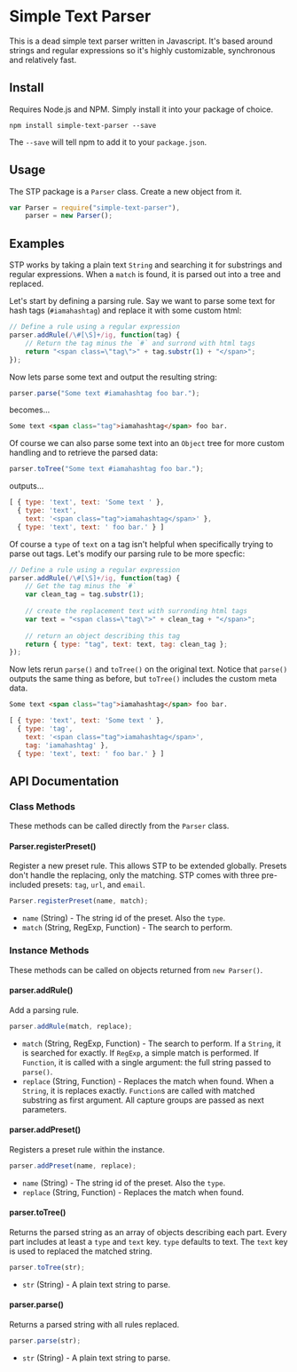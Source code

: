 # Simple Text Parser

This is a dead simple text parser written in Javascript. It's based around strings and regular expressions so it's highly customizable, synchronous and relatively fast.

## Install

Requires Node.js and NPM. Simply install it into your package of choice.

	npm install simple-text-parser --save

The `--save` will tell npm to add it to your `package.json`.

## Usage

The STP package is a `Parser` class. Create a new object from it.

```javascript
var Parser = require("simple-text-parser"),
    parser = new Parser();
```

## Examples

STP works by taking a plain text `String` and searching it for substrings and regular expressions. When a `match` is found, it is parsed out into a tree and replaced.

Let's start by defining a parsing rule. Say we want to parse some text for hash tags (`#iamahashtag`) and replace it with some custom html:

```javascript
// Define a rule using a regular expression
parser.addRule(/\#[\S]+/ig, function(tag) {
	// Return the tag minus the `#` and surrond with html tags
	return "<span class=\"tag\">" + tag.substr(1) + "</span>";
});
```

Now lets parse some text and output the resulting string:

```javascript
parser.parse("Some text #iamahashtag foo bar.");
```

becomes...

```html
Some text <span class="tag">iamahashtag</span> foo bar.
```

Of course we can also parse some text into an `Object` tree for more custom handling and to retrieve the parsed data:

```javascript
parser.toTree("Some text #iamahashtag foo bar.");
```

outputs...

```javascript
[ { type: 'text', text: 'Some text ' },
  { type: 'text',
    text: '<span class="tag">iamahashtag</span>' },
  { type: 'text', text: ' foo bar.' } ]
```

Of course a `type` of `text` on a tag isn't helpful when specifically trying to parse out tags. Let's modify our parsing rule to be more specfic:

```javascript
// Define a rule using a regular expression
parser.addRule(/\#[\S]+/ig, function(tag) {
	// Get the tag minus the `#`
	var clean_tag = tag.substr(1);
	
	// create the replacement text with surronding html tags
	var text = "<span class=\"tag\">" + clean_tag + "</span>";
	
	// return an object describing this tag
	return { type: "tag", text: text, tag: clean_tag };
});
```

Now lets rerun `parse()` and `toTree()` on the original text. Notice that `parse()` outputs the same thing as before, but `toTree()` includes the custom meta data.

```html
Some text <span class="tag">iamahashtag</span> foo bar.
```

```javascript
[ { type: 'text', text: 'Some text ' },
  { type: 'tag',
    text: '<span class="tag">iamahashtag</span>',
    tag: 'iamahashtag' },
  { type: 'text', text: ' foo bar.' } ]
```

## API Documentation

### Class Methods

These methods can be called directly from the `Parser` class.

#### Parser.registerPreset()

Register a new preset rule. This allows STP to be extended globally. Presets don't handle the replacing, only the matching. STP comes with three pre-included presets: `tag`, `url`, and `email`.

```javascript
Parser.registerPreset(name, match);
```

* `name` (String) - The string id of the preset. Also the `type`.
* `match` (String, RegExp, Function) - The search to perform. 

### Instance Methods

These methods can be called on objects returned from `new Parser()`.

#### parser.addRule()

Add a parsing rule.

```javascript
parser.addRule(match, replace);
```

* `match` (String, RegExp, Function) - The search to perform. If a `String`, it is searched for exactly. If `RegExp`, a simple match is performed. If `Function`, it is called with a single argument: the full string passed to `parse()`.
* `replace` (String, Function) - Replaces the match when found. When a `String`, it is replaces exactly. `Function`s are called with matched substring as first argument. All capture groups are passed as next parameters.

#### parser.addPreset()

Registers a preset rule within the instance.

```javascript
parser.addPreset(name, replace);
```

* `name` (String) - The string id of the preset. Also the `type`.
* `replace` (String, Function) - Replaces the match when found.

#### parser.toTree()

Returns the parsed string as an array of objects describing each part. Every part includes at least a `type` and `text` key. `type` defaults to text. The `text` key is used to replaced the matched string.

```javascript
parser.toTree(str);
```

* `str` (String) - A plain text string to parse.

#### parser.parse()

Returns a parsed string with all rules replaced.

```javascript
parser.parse(str);
```

* `str` (String) - A plain text string to parse.
